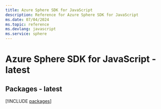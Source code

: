 ```yaml
---
title: Azure Sphere SDK for JavaScript
description: Reference for Azure Sphere SDK for JavaScript
ms.date: 07/04/2024
ms.topic: reference
ms.devlang: javascript
ms.service: sphere
---
```

# Azure Sphere SDK for JavaScript - latest
## Packages - latest
[!INCLUDE [packages](sphere-index.md)]
